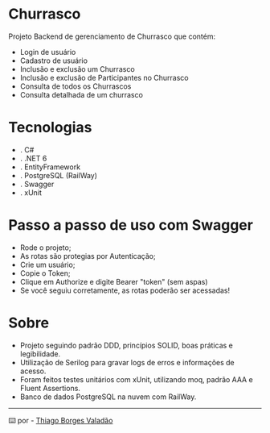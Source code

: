# Churrasco

Projeto Backend de gerenciamento de Churrasco que contém:

+ Login de usuário
+ Cadastro de usuário
+ Inclusão e exclusão um Churrasco
+ Inclusão e exclusão de Participantes no Churrasco
+ Consulta de todos os Churrascos
+ Consulta detalhada de um churrasco


# Tecnologias

+ . C#
+ . .NET 6
+ . EntityFramework
+ . PostgreSQL (RailWay)
+ . Swagger
+ . xUnit

# Passo a passo de uso com Swagger

+ Rode o projeto;
+ As rotas são protegias por Autenticação;
+ Crie um usuário;
+ Copie o Token;
+ Clique em Authorize e digite Bearer "token" (sem aspas)
+ Se você seguiu corretamente, as rotas poderão ser acessadas! 

# Sobre

+ Projeto seguindo padrão DDD, princípios SOLID, boas práticas e legibilidade.
+ Utilização de Serilog para gravar logs de erros e informações de acesso.
+ Foram feitos testes unitários com xUnit, utilizando moq, padrão AAA e Fluent Assertions.
+ Banco de dados PostgreSQL na nuvem com RailWay.

---
⌨️ por - [Thiago Borges Valadão](https://www.linkedin.com/in/thiagoborgesv/)
